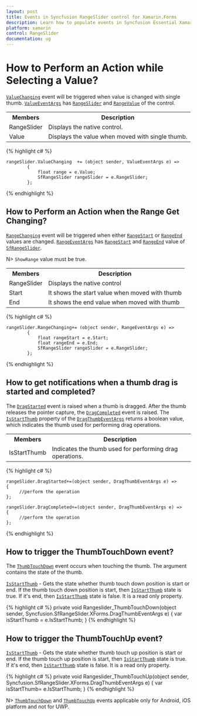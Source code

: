 ```yaml
---
layout: post
title: Events in Syncfusion RangeSlider control for Xamarin.Forms
description: Learn how to populate events in Syncfusion Essential Xamarin RangeSlider Control, its elements, and more.
platform: xamarin
control: RangeSlider 
documentation: ug
---
```


# How to Perform an Action while Selecting a Value?

[`ValueChanging`](https://help.syncfusion.com/cr/xamarin/Syncfusion.SfRangeSlider.XForms.SfRangeSlider.html#Syncfusion_SfRangeSlider_XForms_SfRangeSlider_ValueChanging) event will be triggered when value is changed with single thumb. [`ValueEventArgs`](https://help.syncfusion.com/cr/xamarin/Syncfusion.SfRangeSlider.XForms.ValueEventArgs.html) has [`RangeSlider`](https://help.syncfusion.com/cr/xamarin/Syncfusion.SfRangeSlider.XForms.ValueEventArgs.html#Syncfusion_SfRangeSlider_XForms_ValueEventArgs_RangeSlider) and [`RangeValue`](https://help.syncfusion.com/cr/xamarin/Syncfusion.SfRangeSlider.XForms.ValueEventArgs.html#Syncfusion_SfRangeSlider_XForms_ValueEventArgs_Value) of the control.

<table>
<tr>
<th>Members</th>
<th>Description</th>
</tr>
<tr>
<td>RangeSlider</td>
<td>Displays the native control.</td>
</tr>
<tr>
<td>Value</td>
<td>Displays the value when moved with single thumb.</td>
</tr>
</table>


{% highlight c# %}

	rangeSlider.ValueChanging  += (object sender, ValueEventArgs e) => 
			{
				float range = e.Value;
				SfRangeSlider rangeSlider = e.RangeSlider;
			};
	

{% endhighlight %}



## How to Perform an Action when the Range Get Changing?

[`RangeChanging`](https://help.syncfusion.com/cr/xamarin/Syncfusion.SfRangeSlider.XForms.SfRangeSlider.html#Syncfusion_SfRangeSlider_XForms_SfRangeSlider_RangeChanging) event will be triggered when either [`RangeStart`](https://help.syncfusion.com/cr/xamarin/Syncfusion.SfRangeSlider.XForms.SfRangeSlider.html#Syncfusion_SfRangeSlider_XForms_SfRangeSlider_RangeStart) or [`RangeEnd`](https://help.syncfusion.com/cr/xamarin/Syncfusion.SfRangeSlider.XForms.SfRangeSlider.html#Syncfusion_SfRangeSlider_XForms_SfRangeSlider_RangeEnd) values are changed. [`RangeEventArgs`](https://help.syncfusion.com/cr/xamarin/Syncfusion.SfRangeSlider.XForms.RangeEventArgs.html) has [`RangeStart`](https://help.syncfusion.com/cr/xamarin/Syncfusion.SfRangeSlider.XForms.SfRangeSlider.html#Syncfusion_SfRangeSlider_XForms_SfRangeSlider_RangeStart) and [`RangeEnd`](https://help.syncfusion.com/cr/xamarin/Syncfusion.SfRangeSlider.XForms.SfRangeSlider.html#Syncfusion_SfRangeSlider_XForms_SfRangeSlider_RangeEnd) value of [`SfRangeSlider`](https://help.syncfusion.com/cr/xamarin/Syncfusion.SfRangeSlider.XForms.SfRangeSlider.html).

N> `ShowRange` value must be true.
<table>
<tr>
<th>Members</th>
<th>Description</th>
</tr>
<tr>
<td>RangeSlider</td>
<td>Displays the native control</td>
</tr>
<tr>
<td>Start</td>
<td>It shows the start value when moved with thumb</td>
</tr>
<tr>
<td>End</td>
<td>It shows the end value when moved with thumb</td>
</tr>
</table>


{% highlight c# %}

	rangeSlider.RangeChanging+= (object sender, RangeEventArgs e) =>
			{
				float rangeStart = e.Start;
				float rangeEnd = e.End;
				SfRangeSlider rangeSlider = e.RangeSlider;
			};	

{% endhighlight %}


## How to get notifications when a thumb drag is started and completed?

The [`DragStarted`](https://help.syncfusion.com/cr/xamarin/Syncfusion.SfRangeSlider.XForms.SfRangeSlider.html#Syncfusion_SfRangeSlider_XForms_SfRangeSlider_DragStarted) event is raised when a thumb is dragged. After the thumb releases the pointer capture, the [`DragCompleted`](https://help.syncfusion.com/cr/xamarin/Syncfusion.SfRangeSlider.XForms.SfRangeSlider.html#Syncfusion_SfRangeSlider_XForms_SfRangeSlider_DragCompleted) event is raised. The [`IsStartThumb`](https://help.syncfusion.com/cr/xamarin/Syncfusion.SfRangeSlider.XForms.DragThumbEventArgs.html#Syncfusion_SfRangeSlider_XForms_DragThumbEventArgs_IsStartThumb) property of the [`DragThumbEventArgs`](https://help.syncfusion.com/cr/xamarin/Syncfusion.SfRangeSlider.XForms.DragThumbEventArgs.html) returns a boolean value, which indicates the thumb used for performing drag operations.

<table>
<tr>
<th>Members</th>
<th>Description</th>
</tr>
<tr>
<td>IsStartThumb</td>
<td>Indicates the thumb used for performing drag operations.</td>
</tr>
</table>

                                                

{% highlight c# %}

	rangeSlider.DragStarted+=(object sender, DragThumbEventArgs e) =>
	{
         //perform the operation
	};

	rangeSlider.DragCompleted+=(object sender, DragThumbEventArgs e) =>
	{
         //perform the operation
	};

{% endhighlight %}

## How to trigger the ThumbTouchDown event?

The [`ThumbTouchDown`](https://help.syncfusion.com/cr/xamarin/Syncfusion.SfRangeSlider.XForms.SfRangeSlider.html#Syncfusion_SfRangeSlider_XForms_SfRangeSlider_ThumbTouchDown) event occurs when touching the thumb. The argument contains the state of the thumb.

[`IsStartThumb`](https://help.syncfusion.com/cr/xamarin/Syncfusion.SfRangeSlider.XForms.DragThumbEventArgs.html#Syncfusion_SfRangeSlider_XForms_DragThumbEventArgs_IsStartThumb) - Gets the state whether thumb touch down position is start or end. If the thumb touch down position is start, then [`IsStartThumb`](https://help.syncfusion.com/cr/xamarin/Syncfusion.SfRangeSlider.XForms.DragThumbEventArgs.html#Syncfusion_SfRangeSlider_XForms_DragThumbEventArgs_IsStartThumb) state is true. If it's end, then [`IsStartThumb`](https://help.syncfusion.com/cr/xamarin/Syncfusion.SfRangeSlider.XForms.DragThumbEventArgs.html#Syncfusion_SfRangeSlider_XForms_DragThumbEventArgs_IsStartThumb) state is false. It is a read only property.

{% highlight c# %}
        private void Rangeslider_ThumbTouchDown(object sender, Syncfusion.SfRangeSlider.XForms.DragThumbEventArgs e)
        {
          var isStartThumb =  e.IsStartThumb;
        }
{% endhighlight %}

## How to trigger the ThumbTouchUp event?

[`IsStartThumb`](https://help.syncfusion.com/cr/xamarin/Syncfusion.SfRangeSlider.XForms.DragThumbEventArgs.html#Syncfusion_SfRangeSlider_XForms_DragThumbEventArgs_IsStartThumb) - Gets the state whether thumb touch up position is start or end. If the thumb touch up position is start, then [`IsStartThumb`](https://help.syncfusion.com/cr/xamarin/Syncfusion.SfRangeSlider.XForms.DragThumbEventArgs.html#Syncfusion_SfRangeSlider_XForms_DragThumbEventArgs_IsStartThumb) state is true. If it's end, then [`IsStartThumb`](https://help.syncfusion.com/cr/xamarin/Syncfusion.SfRangeSlider.XForms.DragThumbEventArgs.html#Syncfusion_SfRangeSlider_XForms_DragThumbEventArgs_IsStartThumb) state is false. It is a read only property.

{% highlight c# %}
        private void Rangeslider_ThumbTouchUp(object sender, Syncfusion.SfRangeSlider.XForms.DragThumbEventArgs e)
        {
          var isStartThumb=  e.IsStartThumb;
        }
{% endhighlight %}

N> [`ThumbTouchDown`](https://help.syncfusion.com/cr/xamarin/Syncfusion.SfRangeSlider.XForms.SfRangeSlider.html#Syncfusion_SfRangeSlider_XForms_SfRangeSlider_ThumbTouchDown) and [`ThumbTouchUp`](https://help.syncfusion.com/cr/xamarin/Syncfusion.SfRangeSlider.XForms.SfRangeSlider.html#Syncfusion_SfRangeSlider_XForms_SfRangeSlider_ThumbTouchUp) events applicable only for Android, iOS platform and not for UWP.
